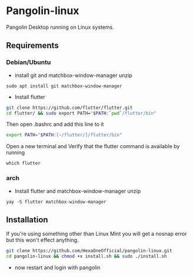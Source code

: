 # Pangolin-linux
Pangolin Desktop running on Linux systems.

## Requirements

### Debian/Ubuntu

- install git and matchbox-window-manager unzip
```
sudo apt install git matchbox-window-manager
```
- Install flutter

```bash
git clone https://github.com/flutter/flutter.git
cd flutter/ && sudo export PATH="$PATH:`pwd`/flutter/bin"
```
Then open .bashrc and add this line to it
```bash
export PATH="$PATH:[~/flutter/]/flutter/bin"
```
Open a new terminal and Verify that the flutter command is available by running
```
which flutter
```
### arch

- Install flutter and matchbox-window-manager unzip
```
yay -S flutter matchbox-window-manager
```
## Installation

If you're using something other than Linux Mint you will get a nosnap error but this won't effect anything.
```bash
git clone https://github.com/HexaOneOfficial/pangolin-linux.git
cd pangolin-linux && chmod +x install.sh && sudo ./install.sh
```
- now restart and login with pangolin
